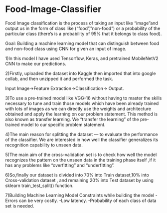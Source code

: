 # Food-Image-Classifier
Food Image classification is the process of taking an input like “image”and output us in the form of class like (“food”,”non-food”) or a probability of the particular class (there’s is a probability of 95% that it belongs to class food).

Goal: Building a machine learning model that can distinguish between food and non-food class using CNN for given an input of image.

1)In this model I have used Tensorflow, Keras, and
pretrained MobileNetV2 CNN to make our predictions.

2)Firstly, uploaded the dataset into Kaggle then imported
that into google collab, and then unzipped it and
performed the task.

Input Image→Feature Extraction→Classification→
Output.

3)To use a pre-trained model like VGG-16 without having
to master the skills necessary to tune and train those
models which have been already trained with lots of
images as we can directly use the weights and architecture
obtained and apply the learning on our problem
statement. This method is also known as transfer
learning. We “transfer the learning” of the pre-trained
model to our specific problem statement.

4)The main reason for splitting the dataset — to evaluate
the performance of the classifier. We are interested in how well
the classifier generalizes its recognition capability to unseen data.

5)The main aim of the cross-validation set is to check how
well the model recognizes the pattern on the unseen data in the
training phase itself ,if it has any problems like “overfitting” and
“underfitting”.

6)So,finally our dataset is divided into 70% into Train dataset,10%
into Cross-validation dataset , and remaining 20% into Test
dataset by using sklearn train_test_split() function.

7)Building Machine Learning Model
Constraints while building the model
-Errors can be very costly.
-Low latency.
-Probability of each class of data set is needed.
